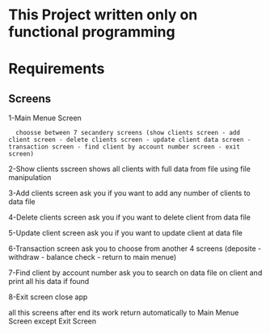 # This Project written only on functional programming

# Requirements

## Screens
1-Main Menue Screen

      choosse between 7 secandery screens (show clients screen - add client screen - delete clients screen - update client data screen - transaction screen - find client by account number screen - exit screen)
      
2-Show clients sscreen shows all clients with full data from file using file manipulation

3-Add clients screen ask you if you want to add any number of clients to data file

4-Delete clients screen ask you if you want to delete client from data file

5-Update client screen ask you if you want to update client at data file

6-Transaction screen ask you to choose from another 4 screens (deposite - withdraw - balance check - return to main menue)

7-Find client by account number ask you to search on data file on client and print all his data if found

8-Exit screen close app


all this screens after end its work return automatically to Main Menue Screen except Exit Screen
